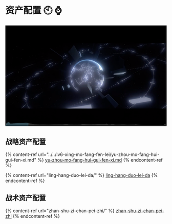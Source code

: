 # 资产配置 🕙 ⌚️

![](<../../../.gitbook/assets/ping-mu-kuai-zhao-20210615-xia-wu-6.43.09 (1).png>)

## 战略资产配置

{% content-ref url="../../lv6-xing-mo-fang-fen-lei/yu-zhou-mo-fang-hui-gui-fen-xi.md" %}
[yu-zhou-mo-fang-hui-gui-fen-xi.md](../../lv6-xing-mo-fang-fen-lei/yu-zhou-mo-fang-hui-gui-fen-xi.md)
{% endcontent-ref %}

{% content-ref url="ling-hang-duo-lei-da/" %}
[ling-hang-duo-lei-da](ling-hang-duo-lei-da/)
{% endcontent-ref %}

## 战术资产配置

{% content-ref url="zhan-shu-zi-chan-pei-zhi/" %}
[zhan-shu-zi-chan-pei-zhi](zhan-shu-zi-chan-pei-zhi/)
{% endcontent-ref %}
